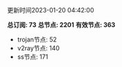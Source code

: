更新时间2023-01-20 04:42:00

**总订阅: 73**
**总节点: 2201**
**有效节点: 363**
- trojan节点: 52
- v2ray节点: 140
- ss节点: 171
